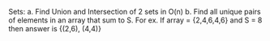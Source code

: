 Sets: a. Find Union and Intersection of 2 sets in O(n) b. Find all unique pairs of elements in an array that sum to S. For ex. If array = {2,4,6,4,6} and S = 8 then answer is {(2,6), (4,4)}
